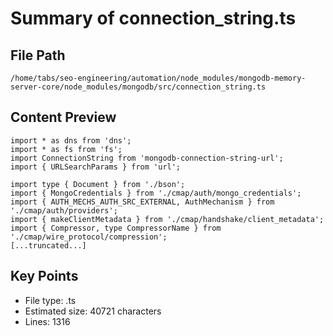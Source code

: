 # Summary of connection_string.ts
  
## File Path
`/home/tabs/seo-engineering/automation/node_modules/mongodb-memory-server-core/node_modules/mongodb/src/connection_string.ts`

## Content Preview
```
import * as dns from 'dns';
import * as fs from 'fs';
import ConnectionString from 'mongodb-connection-string-url';
import { URLSearchParams } from 'url';

import type { Document } from './bson';
import { MongoCredentials } from './cmap/auth/mongo_credentials';
import { AUTH_MECHS_AUTH_SRC_EXTERNAL, AuthMechanism } from './cmap/auth/providers';
import { makeClientMetadata } from './cmap/handshake/client_metadata';
import { Compressor, type CompressorName } from './cmap/wire_protocol/compression';
[...truncated...]
```

## Key Points
- File type: .ts
- Estimated size: 40721 characters
- Lines: 1316
